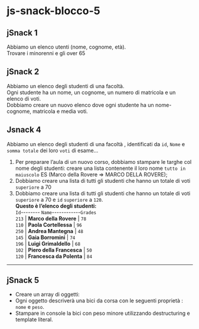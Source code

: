 # js-snack-blocco-5

## jSnack 1
Abbiamo un elenco utenti (nome, cognome, età).    
Trovare i minorenni e gli over 65
## jSnack 2
Abbiamo un elenco degli studenti di una facoltà.  
Ogni studente ha un nome, un cognome, un numero di matricola e un elenco di voti.   
Dobbiamo creare un nuovo elenco dove ogni studente ha un nome-cognome, matricola e media voti.
## Jsnack 4
Abbiamo un elenco degli studenti di una facoltà , identificati da `id`, `Nome` e `somma totale` dei loro `voti` di esame...
1. Per preparare l’aula di un nuovo corso, dobbiamo stampare le targhe col nome degli studenti:
creare una lista contenente il loro nome `tutto in maiuscolo`
ES (Marco della Rovere => MARCO DELLA ROVERE);
2. Dobbiamo creare una lista di tutti gli studenti che hanno un totale di voti `superiore` a 70
3. Dobbiamo creare una lista di tutti gli studenti che hanno un totale di voti `superiore` a 70 e `id` `superiore` a `120`.  
**Questo è l’elenco degli studenti:**  
`Id`-------- `Name`------------`Grades`  
`213`  | **Marco della Rovere**     | `78`  
`110`  | **Paola Cortellessa**      | `96`  
`250`  | **Andrea Mantegna**        | `48`  
`145`  | **Gaia Borromini**         | `74`  
`196`  | **Luigi Grimaldello**      | `68`  
`102`  | **Piero della Francesca**  | `50`  
`120`  | **Francesca da Polenta**   | `84` 

---

## jSnack 5
- Creare un array di oggetti:  
- Ogni oggetto descriverà una bici da corsa con le seguenti proprietà :     
`nome` e `peso`.   
- Stampare in console la bici con peso minore utilizzando destructuring e template literal.